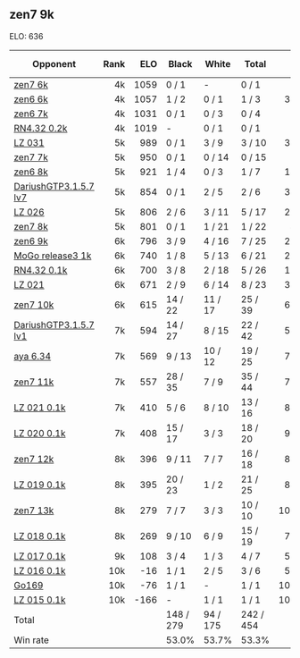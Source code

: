## zen7 9k ##

ELO: 636

Opponent | Rank | ELO | Black | White | Total | Win rate
---------|-----:|----:|-------|-------|-------|-------:
[zen7 6k](zen7%206k.md) | 4k | 1059 | 0 / 1 | - | 0 / 1 | 0.0%
[zen6 6k](zen6%206k.md) | 4k | 1057 | 1 / 2 | 0 / 1 | 1 / 3 | 33.3%
[zen6 7k](zen6%207k.md) | 4k | 1031 | 0 / 1 | 0 / 3 | 0 / 4 | 0.0%
[RN4.32 0.2k](RN4.32%200.2k.md) | 4k | 1019 | - | 0 / 1 | 0 / 1 | 0.0%
[LZ 031](LZ%20031.md) | 5k | 989 | 0 / 1 | 3 / 9 | 3 / 10 | 30.0%
[zen7 7k](zen7%207k.md) | 5k | 950 | 0 / 1 | 0 / 14 | 0 / 15 | 0.0%
[zen6 8k](zen6%208k.md) | 5k | 921 | 1 / 4 | 0 / 3 | 1 / 7 | 14.3%
[DariushGTP3.1.5.7 lv7](DariushGTP3.1.5.7%20lv7.md) | 5k | 854 | 0 / 1 | 2 / 5 | 2 / 6 | 33.3%
[LZ 026](LZ%20026.md) | 5k | 806 | 2 / 6 | 3 / 11 | 5 / 17 | 29.4%
[zen7 8k](zen7%208k.md) | 5k | 801 | 0 / 1 | 1 / 21 | 1 / 22 | 4.5%
[zen6 9k](zen6%209k.md) | 6k | 796 | 3 / 9 | 4 / 16 | 7 / 25 | 28.0%
[MoGo release3 1k](MoGo%20release3%201k.md) | 6k | 740 | 1 / 8 | 5 / 13 | 6 / 21 | 28.6%
[RN4.32 0.1k](RN4.32%200.1k.md) | 6k | 700 | 3 / 8 | 2 / 18 | 5 / 26 | 19.2%
[LZ 021](LZ%20021.md) | 6k | 671 | 2 / 9 | 6 / 14 | 8 / 23 | 34.8%
[zen7 10k](zen7%2010k.md) | 6k | 615 | 14 / 22 | 11 / 17 | 25 / 39 | 64.1%
[DariushGTP3.1.5.7 lv1](DariushGTP3.1.5.7%20lv1.md) | 7k | 594 | 14 / 27 | 8 / 15 | 22 / 42 | 52.4%
[aya 6.34](aya%206.34.md) | 7k | 569 | 9 / 13 | 10 / 12 | 19 / 25 | 76.0%
[zen7 11k](zen7%2011k.md) | 7k | 557 | 28 / 35 | 7 / 9 | 35 / 44 | 79.5%
[LZ 021 0.1k](LZ%20021%200.1k.md) | 7k | 410 | 5 / 6 | 8 / 10 | 13 / 16 | 81.3%
[LZ 020 0.1k](LZ%20020%200.1k.md) | 7k | 408 | 15 / 17 | 3 / 3 | 18 / 20 | 90.0%
[zen7 12k](zen7%2012k.md) | 8k | 396 | 9 / 11 | 7 / 7 | 16 / 18 | 88.9%
[LZ 019 0.1k](LZ%20019%200.1k.md) | 8k | 395 | 20 / 23 | 1 / 2 | 21 / 25 | 84.0%
[zen7 13k](zen7%2013k.md) | 8k | 279 | 7 / 7 | 3 / 3 | 10 / 10 | 100.0%
[LZ 018 0.1k](LZ%20018%200.1k.md) | 8k | 269 | 9 / 10 | 6 / 9 | 15 / 19 | 78.9%
[LZ 017 0.1k](LZ%20017%200.1k.md) | 9k | 108 | 3 / 4 | 1 / 3 | 4 / 7 | 57.1%
[LZ 016 0.1k](LZ%20016%200.1k.md) | 10k | -16 | 1 / 1 | 2 / 5 | 3 / 6 | 50.0%
[Go169](Go169.md) | 10k | -76 | 1 / 1 | - | 1 / 1 | 100.0%
[LZ 015 0.1k](LZ%20015%200.1k.md) | 10k | -166 | - | 1 / 1 | 1 / 1 | 100.0%
Total | | | 148 / 279 | 94 / 175 | 242 / 454 | 
Win rate| | | 53.0% | 53.7% | 53.3% | 
